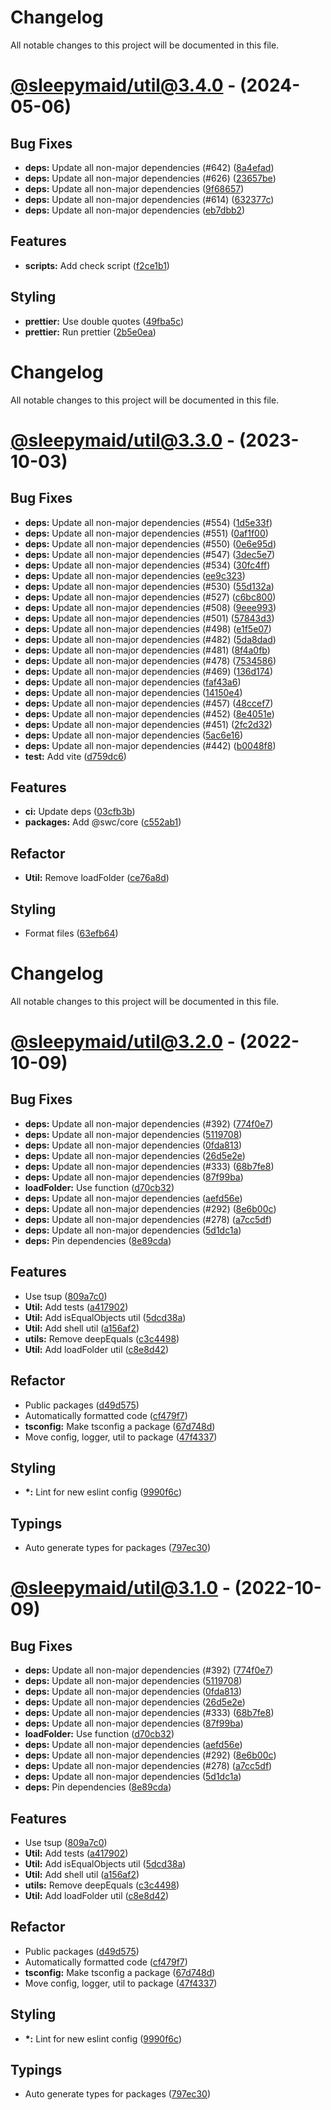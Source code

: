 # Changelog
All notable changes to this project will be documented in this file.

# [@sleepymaid/util@3.4.0](https://github.com/sleepymaidbot/sleepymaid/compare/@sleepymaid/util@3.3.0...@sleepymaid/util@3.4.0) - (2024-05-06)

## Bug Fixes

- **deps:** Update all non-major dependencies (#642) ([8a4efad](https://github.com/sleepymaidbot/sleepymaid/commit/8a4efada153f76c47d31dd19010c66b20c3a584c))
- **deps:** Update all non-major dependencies (#626) ([23657be](https://github.com/sleepymaidbot/sleepymaid/commit/23657beff3d79ec9121b9737141876e29caab0f6))
- **deps:** Update all non-major dependencies ([9f68657](https://github.com/sleepymaidbot/sleepymaid/commit/9f68657bd8085024942e88c7114c4396b54d181d))
- **deps:** Update all non-major dependencies (#614) ([632377c](https://github.com/sleepymaidbot/sleepymaid/commit/632377cf07a72486dcb95bbf8bdb4c10f73c38f9))
- **deps:** Update all non-major dependencies ([eb7dbb2](https://github.com/sleepymaidbot/sleepymaid/commit/eb7dbb27e6b8e13de461ba9420f5e6c0f70099f5))

## Features

- **scripts:** Add check script ([f2ce1b1](https://github.com/sleepymaidbot/sleepymaid/commit/f2ce1b1541a72fdef83adcf5ea5243bd0b465022))

## Styling

- **prettier:** Use double quotes ([49fba5c](https://github.com/sleepymaidbot/sleepymaid/commit/49fba5c8da22ecf04997efba6db0bbd8289018fd))
- **prettier:** Run prettier ([2b5e0ea](https://github.com/sleepymaidbot/sleepymaid/commit/2b5e0eab9b55e259703fc89f418ccf0899cc4768))

# Changelog

All notable changes to this project will be documented in this file.

# [@sleepymaid/util@3.3.0](https://github.com/sleepymaidbot/sleepymaid/compare/@sleepymaid/util@3.3.0...@sleepymaid/util@3.3.0) - (2023-10-03)

## Bug Fixes

- **deps:** Update all non-major dependencies (#554) ([1d5e33f](https://github.com/sleepymaidbot/sleepymaid/commit/1d5e33f936ff6c6d77fdea5f5df04167255410cc))
- **deps:** Update all non-major dependencies (#551) ([0af1f00](https://github.com/sleepymaidbot/sleepymaid/commit/0af1f0066d04f3daa65a6fe966f582f7cc9bcfc9))
- **deps:** Update all non-major dependencies (#550) ([0e6e95d](https://github.com/sleepymaidbot/sleepymaid/commit/0e6e95d0ae74749ee0cd82e5303fb6e1cec51237))
- **deps:** Update all non-major dependencies (#547) ([3dec5e7](https://github.com/sleepymaidbot/sleepymaid/commit/3dec5e7c0b3a8115bb1e61845400f1b1013169b3))
- **deps:** Update all non-major dependencies (#534) ([30fc4ff](https://github.com/sleepymaidbot/sleepymaid/commit/30fc4ffa6b199d7949ac14161d010afda93ce06d))
- **deps:** Update all non-major dependencies ([ee9c323](https://github.com/sleepymaidbot/sleepymaid/commit/ee9c323d6b5c9b07d2bf4a7daebfc642288972e2))
- **deps:** Update all non-major dependencies (#530) ([55d132a](https://github.com/sleepymaidbot/sleepymaid/commit/55d132adcf30a75f5da2e30bf9ca46852120fff0))
- **deps:** Update all non-major dependencies (#527) ([c6bc800](https://github.com/sleepymaidbot/sleepymaid/commit/c6bc800db07ad7c9b3a314ef54069c3a62f3cd1a))
- **deps:** Update all non-major dependencies (#508) ([9eee993](https://github.com/sleepymaidbot/sleepymaid/commit/9eee993683a520d8433c9b8761bcf5c7c1ae1fb8))
- **deps:** Update all non-major dependencies (#501) ([57843d3](https://github.com/sleepymaidbot/sleepymaid/commit/57843d32687ad9ba8fd27f36e6dbe1d315ff5fdc))
- **deps:** Update all non-major dependencies (#498) ([e1f5e07](https://github.com/sleepymaidbot/sleepymaid/commit/e1f5e073b77525a4bba501237dcc2cfa1cb257aa))
- **deps:** Update all non-major dependencies (#482) ([5da8dad](https://github.com/sleepymaidbot/sleepymaid/commit/5da8dad0edf4604d4dd349040b709f9f8375993a))
- **deps:** Update all non-major dependencies (#481) ([8f4a0fb](https://github.com/sleepymaidbot/sleepymaid/commit/8f4a0fbde2d82d0d7eecb4b0e4df56c73b8bef5b))
- **deps:** Update all non-major dependencies (#478) ([7534586](https://github.com/sleepymaidbot/sleepymaid/commit/7534586b72e30c395be5b0eca41b0c79d2f8fda6))
- **deps:** Update all non-major dependencies (#469) ([136d174](https://github.com/sleepymaidbot/sleepymaid/commit/136d1746465ccf68930771ae169666745085c4ea))
- **deps:** Update all non-major dependencies ([faf43a6](https://github.com/sleepymaidbot/sleepymaid/commit/faf43a6f42eb0a8c63c5e8d3a0472b4e05cc9a77))
- **deps:** Update all non-major dependencies ([14150e4](https://github.com/sleepymaidbot/sleepymaid/commit/14150e4052649121239b54f9507ff8d005d6cf73))
- **deps:** Update all non-major dependencies (#457) ([48ccef7](https://github.com/sleepymaidbot/sleepymaid/commit/48ccef7ff6ff0700349efa6c038a243c1e14a327))
- **deps:** Update all non-major dependencies (#452) ([8e4051e](https://github.com/sleepymaidbot/sleepymaid/commit/8e4051ec49c2f2dfe024faef8eba552a6d1f25a7))
- **deps:** Update all non-major dependencies (#451) ([2fc2d32](https://github.com/sleepymaidbot/sleepymaid/commit/2fc2d32e781fc36903e3248e13c6c0d5db278534))
- **deps:** Update all non-major dependencies ([5ac6e16](https://github.com/sleepymaidbot/sleepymaid/commit/5ac6e16e80b33955091c5cc7b2e0822eeec32541))
- **deps:** Update all non-major dependencies (#442) ([b0048f8](https://github.com/sleepymaidbot/sleepymaid/commit/b0048f8f09375dcfbfc257b5f9d7a528bcea241c))
- **test:** Add vite ([d759dc6](https://github.com/sleepymaidbot/sleepymaid/commit/d759dc61bf235553c19b53bb213c55a082254002))

## Features

- **ci:** Update deps ([03cfb3b](https://github.com/sleepymaidbot/sleepymaid/commit/03cfb3b6fba7cfe70c83e18f302b22d4fb1d3014))
- **packages:** Add @swc/core ([c552ab1](https://github.com/sleepymaidbot/sleepymaid/commit/c552ab1f89da642558a99463f4a6b6380e0a8334))

## Refactor

- **Util:** Remove loadFolder ([ce76a8d](https://github.com/sleepymaidbot/sleepymaid/commit/ce76a8db2a5aecefd4922f0bb2d04da14c822580))

## Styling

- Format files ([63efb64](https://github.com/sleepymaidbot/sleepymaid/commit/63efb6431fcac59eeb77d88edcca4d82edc037a9))

# Changelog

All notable changes to this project will be documented in this file.

# [@sleepymaid/util@3.2.0](https://github.com/sleepymaidbot/sleepymaid/tree/@sleepymaid/util@3.2.0) - (2022-10-09)

## Bug Fixes

- **deps:** Update all non-major dependencies (#392) ([774f0e7](https://github.com/sleepymaidbot/sleepymaid/commit/774f0e710d1d835fff303cbc5251a8c3fa6db6fb))
- **deps:** Update all non-major dependencies ([5119708](https://github.com/sleepymaidbot/sleepymaid/commit/511970843526a96a6b2aea6f3149e0137628f8e3))
- **deps:** Update all non-major dependencies ([0fda813](https://github.com/sleepymaidbot/sleepymaid/commit/0fda8138492e5850218484c113b9eb9452bdca20))
- **deps:** Update all non-major dependencies ([26d5e2e](https://github.com/sleepymaidbot/sleepymaid/commit/26d5e2e8dc97953879e01d5aed25d035995ece90))
- **deps:** Update all non-major dependencies (#333) ([68b7fe8](https://github.com/sleepymaidbot/sleepymaid/commit/68b7fe8215cd392b43884df9baf278e11781c9d1))
- **deps:** Update all non-major dependencies ([87f99ba](https://github.com/sleepymaidbot/sleepymaid/commit/87f99ba9701d82c6e13aff3cd452ac79833ac81d))
- **loadFolder:** Use function ([d70cb32](https://github.com/sleepymaidbot/sleepymaid/commit/d70cb325c188ef7c515e909192a03b9e4414e30e))
- **deps:** Update all non-major dependencies ([aefd56e](https://github.com/sleepymaidbot/sleepymaid/commit/aefd56e0c3bdfcb089b715e877d6859164f47d89))
- **deps:** Update all non-major dependencies (#292) ([8e6b00c](https://github.com/sleepymaidbot/sleepymaid/commit/8e6b00ca062b208bf527eb28937a9668c014a6c1))
- **deps:** Update all non-major dependencies (#278) ([a7cc5df](https://github.com/sleepymaidbot/sleepymaid/commit/a7cc5dfac061fd130e2c61f750275f9dd1b5316d))
- **deps:** Update all non-major dependencies ([5d1dc1a](https://github.com/sleepymaidbot/sleepymaid/commit/5d1dc1a81289f58e772e1d9743579cfa77ac0eca))
- **deps:** Pin dependencies ([8e89cda](https://github.com/sleepymaidbot/sleepymaid/commit/8e89cda22ae85e72cfe7b1e57fc8573fc8ea430e))

## Features

- Use tsup ([809a7c0](https://github.com/sleepymaidbot/sleepymaid/commit/809a7c0d0c273cc7866c621903fd4062d5c18c01))
- **Util:** Add tests ([a417902](https://github.com/sleepymaidbot/sleepymaid/commit/a41790236bc0c0967bbd19b4e93a575a435088c3))
- **Util:** Add isEqualObjects util ([5dcd38a](https://github.com/sleepymaidbot/sleepymaid/commit/5dcd38a1aa2c3c6bfba44fcd04cb8d3ea9bc9f47))
- **Util:** Add shell util ([a156af2](https://github.com/sleepymaidbot/sleepymaid/commit/a156af2d63c037f9a5dc1e0372e301a66ae3c968))
- **utils:** Remove deepEquals ([c3c4498](https://github.com/sleepymaidbot/sleepymaid/commit/c3c4498b09758aa23309f1716f9cdf4deb4620ae))
- **Util:** Add loadFolder util ([c8e8d42](https://github.com/sleepymaidbot/sleepymaid/commit/c8e8d42eaa3d802e5ce37426fa8338e95b72cc8c))

## Refactor

- Public packages ([d49d575](https://github.com/sleepymaidbot/sleepymaid/commit/d49d575152a0ff7245509df0dea6be41bb13fee8))
- Automatically formatted code ([cf479f7](https://github.com/sleepymaidbot/sleepymaid/commit/cf479f771bf114b73dfb193aa46dea53a1e59496))
- **tsconfig:** Make tsconfig a package ([67d748d](https://github.com/sleepymaidbot/sleepymaid/commit/67d748d1aaad369c512fde87bba1747a4280a459))
- Move config, logger, util to package ([47f4337](https://github.com/sleepymaidbot/sleepymaid/commit/47f433739e7299cd37bf25524497c4e962090710))

## Styling

- **\*:** Lint for new eslint config ([9990f6c](https://github.com/sleepymaidbot/sleepymaid/commit/9990f6cb44a98a8b9c9d146e94668e4b4ee3a68b))

## Typings

- Auto generate types for packages ([797ec30](https://github.com/sleepymaidbot/sleepymaid/commit/797ec3073e63c1282f0409537ce6d9bd8d58d0a3))

# [@sleepymaid/util@3.1.0](https://github.com/sleepymaidbot/sleepymaid/tree/@sleepymaid/util@3.1.0) - (2022-10-09)

## Bug Fixes

- **deps:** Update all non-major dependencies (#392) ([774f0e7](https://github.com/sleepymaidbot/sleepymaid/commit/774f0e710d1d835fff303cbc5251a8c3fa6db6fb))
- **deps:** Update all non-major dependencies ([5119708](https://github.com/sleepymaidbot/sleepymaid/commit/511970843526a96a6b2aea6f3149e0137628f8e3))
- **deps:** Update all non-major dependencies ([0fda813](https://github.com/sleepymaidbot/sleepymaid/commit/0fda8138492e5850218484c113b9eb9452bdca20))
- **deps:** Update all non-major dependencies ([26d5e2e](https://github.com/sleepymaidbot/sleepymaid/commit/26d5e2e8dc97953879e01d5aed25d035995ece90))
- **deps:** Update all non-major dependencies (#333) ([68b7fe8](https://github.com/sleepymaidbot/sleepymaid/commit/68b7fe8215cd392b43884df9baf278e11781c9d1))
- **deps:** Update all non-major dependencies ([87f99ba](https://github.com/sleepymaidbot/sleepymaid/commit/87f99ba9701d82c6e13aff3cd452ac79833ac81d))
- **loadFolder:** Use function ([d70cb32](https://github.com/sleepymaidbot/sleepymaid/commit/d70cb325c188ef7c515e909192a03b9e4414e30e))
- **deps:** Update all non-major dependencies ([aefd56e](https://github.com/sleepymaidbot/sleepymaid/commit/aefd56e0c3bdfcb089b715e877d6859164f47d89))
- **deps:** Update all non-major dependencies (#292) ([8e6b00c](https://github.com/sleepymaidbot/sleepymaid/commit/8e6b00ca062b208bf527eb28937a9668c014a6c1))
- **deps:** Update all non-major dependencies (#278) ([a7cc5df](https://github.com/sleepymaidbot/sleepymaid/commit/a7cc5dfac061fd130e2c61f750275f9dd1b5316d))
- **deps:** Update all non-major dependencies ([5d1dc1a](https://github.com/sleepymaidbot/sleepymaid/commit/5d1dc1a81289f58e772e1d9743579cfa77ac0eca))
- **deps:** Pin dependencies ([8e89cda](https://github.com/sleepymaidbot/sleepymaid/commit/8e89cda22ae85e72cfe7b1e57fc8573fc8ea430e))

## Features

- Use tsup ([809a7c0](https://github.com/sleepymaidbot/sleepymaid/commit/809a7c0d0c273cc7866c621903fd4062d5c18c01))
- **Util:** Add tests ([a417902](https://github.com/sleepymaidbot/sleepymaid/commit/a41790236bc0c0967bbd19b4e93a575a435088c3))
- **Util:** Add isEqualObjects util ([5dcd38a](https://github.com/sleepymaidbot/sleepymaid/commit/5dcd38a1aa2c3c6bfba44fcd04cb8d3ea9bc9f47))
- **Util:** Add shell util ([a156af2](https://github.com/sleepymaidbot/sleepymaid/commit/a156af2d63c037f9a5dc1e0372e301a66ae3c968))
- **utils:** Remove deepEquals ([c3c4498](https://github.com/sleepymaidbot/sleepymaid/commit/c3c4498b09758aa23309f1716f9cdf4deb4620ae))
- **Util:** Add loadFolder util ([c8e8d42](https://github.com/sleepymaidbot/sleepymaid/commit/c8e8d42eaa3d802e5ce37426fa8338e95b72cc8c))

## Refactor

- Public packages ([d49d575](https://github.com/sleepymaidbot/sleepymaid/commit/d49d575152a0ff7245509df0dea6be41bb13fee8))
- Automatically formatted code ([cf479f7](https://github.com/sleepymaidbot/sleepymaid/commit/cf479f771bf114b73dfb193aa46dea53a1e59496))
- **tsconfig:** Make tsconfig a package ([67d748d](https://github.com/sleepymaidbot/sleepymaid/commit/67d748d1aaad369c512fde87bba1747a4280a459))
- Move config, logger, util to package ([47f4337](https://github.com/sleepymaidbot/sleepymaid/commit/47f433739e7299cd37bf25524497c4e962090710))

## Styling

- **\*:** Lint for new eslint config ([9990f6c](https://github.com/sleepymaidbot/sleepymaid/commit/9990f6cb44a98a8b9c9d146e94668e4b4ee3a68b))

## Typings

- Auto generate types for packages ([797ec30](https://github.com/sleepymaidbot/sleepymaid/commit/797ec3073e63c1282f0409537ce6d9bd8d58d0a3))
